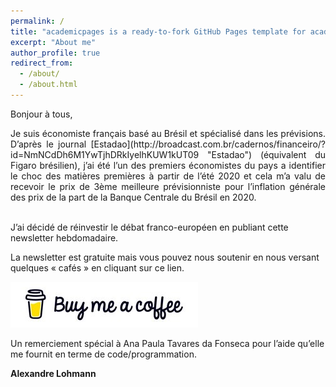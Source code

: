 ```yaml
---
permalink: /
title: "academicpages is a ready-to-fork GitHub Pages template for academic personal websites"
excerpt: "About me"
author_profile: true
redirect_from: 
  - /about/
  - /about.html
---
```



Bonjour à tous, 
<div style="text-align: justify">  Je suis économiste français basé au Brésil et spécialisé dans les prévisions. D’après le journal [Estadao](http://broadcast.com.br/cadernos/financeiro/?id=NmNCdDh6M1YwTjhDRkIyelhKUW1kUT09 "Estadao") (équivalent du Figaro brésilien),  j’ai été l’un des premiers économistes du pays a identifier le choc des matières premières à partir de l’été 2020 et cela m’a valu de recevoir le prix de 3ème meilleure prévisionniste pour l’inflation générale des prix de la part de la Banque Centrale du Brésil en 2020. </div></br>


J’ai décidé de réinvestir le débat franco-européen en publiant cette newsletter hebdomadaire. </br>

La newsletter est gratuite mais vous pouvez nous soutenir en nous versant quelques « cafés » en cliquant sur ce lien. </br>

[![Buy me a coffee](https://github.com/ASLlohmann/asllohmann.github.io/blob/master/images/bmc.jpeg?raw=true)](https://www.buymeacoffee.com/AlexSebLohmann)

Un remerciement spécial à Ana Paula Tavares da Fonseca pour l’aide qu’elle me fournit en terme de code/programmation. 

**Alexandre Lohmann**


